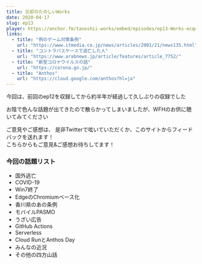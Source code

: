 ```yaml
---
title: 忘却のたのしいWorks
date: 2020-04-17
slug: ep13
player: https://anchor.fm/tanoshii-works/embed/episodes/ep13-Works-ecqo9g
links:
  - title: "例のゲーム対策条例"
    url: "https://www.itmedia.co.jp/news/articles/2001/21/news135.html"
  - title: "コントラバスケースで逃亡した人"
    url: "https://www.arabnews.jp/article/features/article_7752/"
  - title: "新型コロナウイルスの話"
    url: "https://corona.go.jp/"
  - title: "Anthos"
    url: "https://cloud.google.com/anthos?hl=ja"
---
```


今回は、前回のep12を収録してから約半年が経過して久しぶりの収録でした  

お陰で色んな話題が出てきたので散らかってしまいましたが、WFHのお供に聴いてみてください

ご意見やご感想は、 是非Twitterで呟いていただくか、このサイトからフィードバックを送れます！  
こちらからもご意見&ご感想お待ちしてます！  

### 今回の話題リスト

- 国外逃亡
- COVID-19
- Win7終了
- EdgeのChromiumベース化
- 香川県のあの条例
- モバイルPASMO
- うざい広告
- GitHub Actions
- Serverless
- Cloud RunとAnthos Day
- みんなの近況
- その他の四方山話